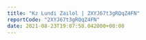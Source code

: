 ```yaml
---
title: "Kz Lundi Zailol | 2XYJ67t3gRQqZ4FN"
reportCode: "2XYJ67t3gRQqZ4FN"
date: 2021-08-23T19:07:58.042000+00:00
---
```

